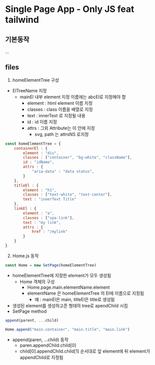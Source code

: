 # Single Page App - Only JS feat tailwind
## 기본동작
...

## files
1. homeElementTree 구성
* ElTreeName 지정
    * mainEl 내부 element 지정 이름에는 abcEl로 지정해야 함
        - element : html element 이름 지정
        - classes : class 이름을 배열로 지정
        - text : innerText 로 지정될 내용
        - id : id 이름 지정
        - attrs : 그외 Attribute는 이 안에 지정
            - svg, path 는 attrsNS 로지정
```js
const homeElementTree = {
    containerEl : {
        element : "div",
        classes : ["container", "bg-white", "className"],
        id : "idName",
        attrs : {
            "aria-data" : "data status",
        }
    },
    titleEl : {
        element : "h1",
        classes : ["text-white", "text-center"],
        text : "innerText Title"
    },
    linkEl : {
        element : "a",
        classes : ["spa-link"],
        text : "my link",
        attrs : {
            href : "/mylink"
        }
    }
}
```

2. Home.js 동작
```js
const Home = new SetPage(homeElementTree)
```
* homeElementTree에 지정한 element가 모두 생성됨
    * Home 객체의 구성
        - Home.page.main.elementName.element
        - elementName 은 homeElementTree 의 El에 이름으로 지정됨
            - 예 : mainEl은 main, titleEl은 title로 생성됨
* 생성된 element를 생성하고픈 형태의 tree로 apendChild 시킴
* SetPage method
```js
append(parent, ...child)
```
```js
Home.append("main.container", "main.title", "main.link")
```
* append(paren, ...child) 동작
    * paren.appendChild.child[0]
    * child[0].appendChild.child[1] 순서대로 앞 element에 뒤 element가 appendChild로 지정됨

